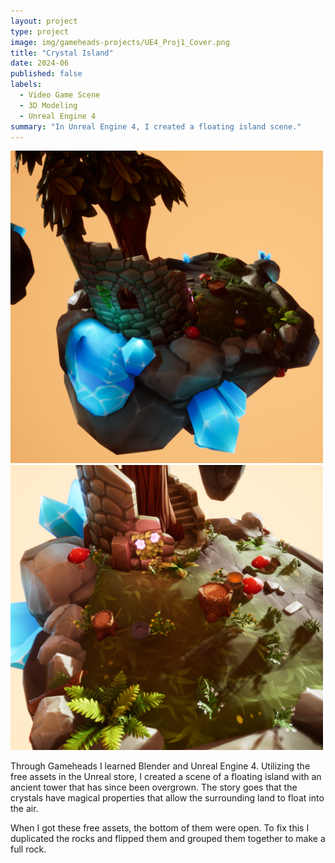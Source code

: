 ```yaml
---
layout: project
type: project
image: img/gameheads-projects/UE4_Proj1_Cover.png
title: "Crystal Island"
date: 2024-06
published: false
labels:
  - Video Game Scene
  - 3D Modeling
  - Unreal Engine 4
summary: "In Unreal Engine 4, I created a floating island scene."
---
```


<div>
  <img width="500px" src="../img/gameheads-projects/UE4_Proj2 copy.png" class="img-thumbnail" >
  <img width="500px" src="../img/gameheads-projects/UE4_Proj4 copy.png" class="img-thumbnail" >
</div>

Through Gameheads I learned Blender and Unreal Engine 4. Utilizing the free assets in the Unreal store, I created a scene of a floating island with an ancient tower that has since been overgrown. The story goes that the crystals have magical properties that allow the surrounding land to float into the air. 

When I got these free assets, the bottom of them were open. To fix this I duplicated the rocks and flipped them and grouped them together to make a full rock.

